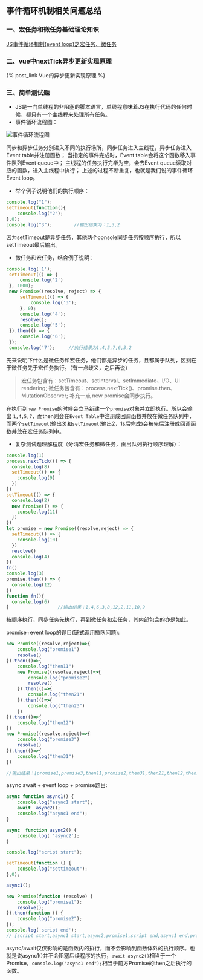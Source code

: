## 事件循环机制相关问题总结

### 一、宏任务和微任务基础理论知识

[JS事件循环机制(event loop)之宏任务、微任务](https://segmentfault.com/a/1190000014940904)

### 二、vue中nextTick异步更新实现原理

{% post_link Vue的异步更新实现原理 %}

### 三、简单测试题

- JS是一门单线程的非阻塞的脚本语言，单线程意味着JS在执行代码的任何时候，都只有一个主线程来处理所有任务。
- 事件循环流程图：

![事件循环流程图](https://s1.ax1x.com/2020/10/12/0RCtbT.jpg)

同步和异步任务分别进入不同的执行场所，同步任务进入主线程，异步任务进入Event table并注册函数；
当指定的事件完成时，Event table会将这个函数移入事件队列Event queue中；
主线程的任务执行完毕为空，会去Event queue读取对应的函数，进入主线程中执行；
上述的过程不断重复，也就是我们说的事件循环Event loop。

- 举个例子说明他们的执行顺序：

```javascript
console.log("1");
setTimeout(function(){
    console.log("2");
},0);
console.log("3");        //输出结果为：1,3,2
```
因为setTimeout是异步任务，其他两个console同步任务按顺序执行，所以setTimeout最后输出。

- 微任务和宏任务，结合例子说明：

```javascript
console.log('1');
 setTimeout(() => {
     console.log('2')
 }, 1000);
 new Promise((resolve, reject) => {
     setTimeout(() => {
         console.log('3');
     }, 0);
     console.log('4');
     resolve();
     console.log('5');
 }).then(() => {
     console.log('6');
 });
 console.log('7');     //执行结果为1,4,5,7,6,3,2
```
先来说明下什么是微任务和宏任务，他们都是异步的任务，且都属于队列，区别在于微任务先于宏任务执行。（有一点歧义，之后再说）

>宏任务包含有：setTimeout、setInterval、setImmediate、I/O、UI rendering;
微任务包含有：process.nextTick()、promise.then、MutationObserver;
补充一点 new promise会同步执行。

在执行到`new Promise`的时候会立马新建一个`promise`对象并立即执行。所以会输出 `1,4,5,7`，而then则会在`Event Table`中注册成回调函数并放在微任务队列中，而两个`setTimeout`(输出3)和`setTimeout`(输出2，1s后完成)会被先后注册成回调函数并放在宏任务队列中。

- 复杂测试题理解程度（分清宏任务和微任务，画出队列执行顺序理解）：

```javascript
console.log(1)
process.nextTick(() => {
  console.log(8)
  setTimeout(() => {
    console.log(9)
  })
})
setTimeout(() => {
  console.log(2)
  new Promise(() => {
    console.log(11)
  })
})
let promise = new Promise((resolve,reject) => {
  setTimeout(() => {
    console.log(10)
  })
  resolve()
  console.log(4)
})
fn()
console.log(3)
promise.then(() => {
  console.log(12)
})
function fn(){
  console.log(6)
}                  //输出结果：1,4,6,3,8,12,2,11,10,9
```
按顺序执行，同步任务先执行，再到微任务和宏任务，其内部包含的亦是如此。

promise+event loop的题目(链式调用插队问题):
```javascript
new Promise((resolve,reject)=>{
    console.log("promise1")
    resolve()
}).then(()=>{
    console.log("then11")
    new Promise((resolve,reject)=>{
        console.log("promise2")
        resolve()
    }).then(()=>{
        console.log("then21")
    }).then(()=>{
        console.log("then23")
    })
}).then(()=>{
    console.log("then12")
})
new Promise((resolve,reject)=>{
    console.log("promise3")
    resolve()
}).then(()=>{
    console.log("then31")
})            

//输出结果：[promise1,promise3,then11,promise2,then31,then21,then12,then23]
```

async await + event loop + promise题目:

```javascript
async function async1() {
    console.log("async1 start");
    await  async2();
    console.log("async1 end");
}

async  function async2() {
    console.log( 'async2');
}

console.log("script start");

setTimeout(function () {
    console.log("settimeout");
},0);

async1();

new Promise(function (resolve) {
    console.log("promise1");
    resolve();
}).then(function () {
    console.log("promise2");
});
console.log('script end');
// [script start,async1 start,async2,promise1,script end,async1 end,promise2,settimeout]
```
async/await仅仅影响的是函数内的执行，而不会影响到函数体外的执行顺序。也就是说async1()并不会阻塞后续程序的执行，`await async2()`相当于一个Promise，`console.log("async1 end");`相当于前方Promise的then之后执行的函数。
